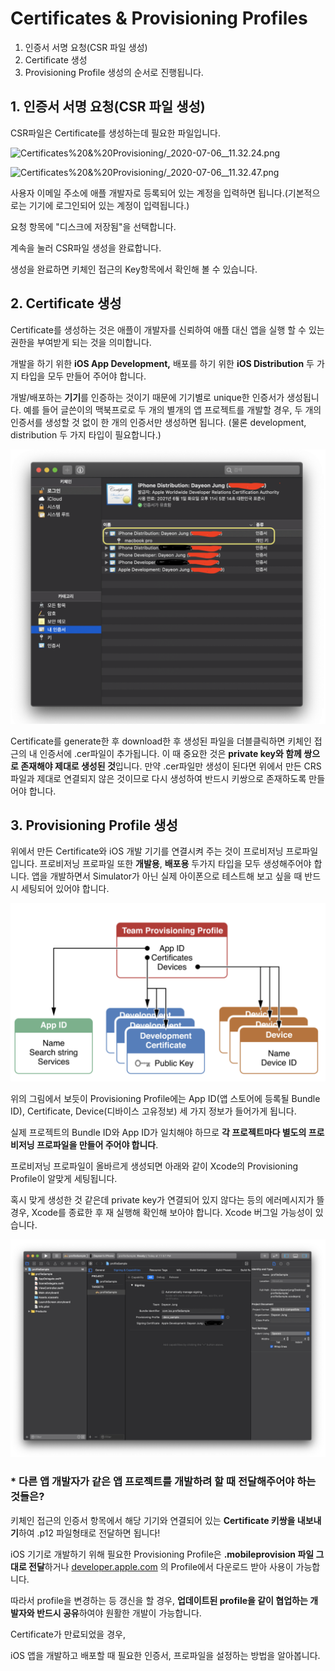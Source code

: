 # Certificates & Provisioning Profiles

1. 인증서 서명 요청(CSR 파일 생성)
2. Certificate 생성
3. Provisioning Profile 생성의 순서로 진행됩니다.

## 1. 인증서 서명 요청(CSR 파일 생성)

CSR파일은 Certificate를 생성하는데 필요한 파일입니다.

![Certificates%20&%20Provisioning/_2020-07-06__11.32.24.png](Certificates%20&%20Provisioning/_2020-07-06__11.32.24.png)

![Certificates%20&%20Provisioning/_2020-07-06__11.32.47.png](Certificates%20&%20Provisioning/_2020-07-06__11.32.47.png)

사용자 이메일 주소에 애플 개발자로 등록되어 있는 계정을 입력하면 됩니다.(기본적으로는 기기에 로그인되어 있는 계정이 입력됩니다.)

요청 항목에 "디스크에 저장됨"을 선택합니다.

계속을 눌러 CSR파일 생성을 완료합니다.

생성을 완료하면 키체인 접근의 Key항목에서 확인해 볼 수 있습니다.

## 2. Certificate 생성

Certificate를 생성하는 것은 애플이 개발자를 신뢰하여 애플 대신 앱을 실행 할 수 있는 권한을 부여받게 되는 것을 의미합니다.

개발을 하기 위한 **iOS App Development,** 배포를 하기 위한 **iOS Distribution** 두 가지 타입을 모두 만들어 주어야 합니다.

개발/배포하는 **기기**를 인증하는 것이기 때문에 기기별로 unique한 인증서가 생성됩니다. 예를 들어 글쓴이의 맥북프로로 두 개의 별개의 앱 프로젝트를 개발할 경우, 두 개의 인증서를 생성할 것 없이 한 개의 인증서만 생성하면 됩니다. (물론 development, distribution 두 가지 타입이 필요합니다.)

![Certificates%20&%20Provisioning%20Profiles/_2020-07-06__11.33.44.png](Certificates%20&%20Provisioning%20Profiles/_2020-07-06__11.33.44.png)

Certificate를 generate한 후 download한 후 생성된 파일을 더블클릭하면 키체인 접근의 내 인증서에 .cer파일이 추가됩니다. 이 때 중요한 것은 **private key와 함께 쌍으로 존재해야 제대로 생성된 것**입니다. 만약 .cer파일만 생성이 된다면 위에서 만든 CRS파일과 제대로 연결되지 않은 것이므로 다시 생성하여 반드시 키쌍으로 존재하도록 만들어야 합니다.

## 3. Provisioning Profile 생성

위에서 만든 Certificate와 iOS 개발 기기를 연결시켜 주는 것이 프로비저닝 프로파일 입니다. 프로비저닝 프로파일 또한 **개발용**, **배포용** 두가지 타입을 모두 생성해주어야 합니다. 앱을 개발하면서 Simulator가 아닌 실제 아이폰으로 테스트해 보고 싶을 때 반드시 세팅되어 있어야 합니다.

![Certificates%20&%20Provisioning%20Profiles/_2020-07-06__11.34.21.png](Certificates%20&%20Provisioning%20Profiles/_2020-07-06__11.34.21.png)

위의 그림에서 보듯이 Provisioning Profile에는 App ID(앱 스토어에 등록될 Bundle ID), Certificate, Device(디바이스 고유정보) 세 가지 정보가 들어가게 됩니다.

실제 프로젝트의 Bundle ID와 App ID가 일치해야 하므로 **각 프로젝트마다 별도의 프로비저닝 프로파일을 만들어 주어야 합니다**.

프로비저닝 프로파일이 올바르게 생성되면 아래와 같이 Xcode의 Provisioning Profile이 알맞게 세팅됩니다.

혹시 맞게 생성한 것 같은데 private key가 연결되어 있지 않다는 등의 에러메시지가 뜰 경우, Xcode를 종료한 후 재 실행해 확인해 보아야 합니다. Xcode 버그일 가능성이 있습니다.

![Certificates%20&%20Provisioning%20Profiles/_2020-07-06__11.34.51.png](Certificates%20&%20Provisioning%20Profiles/_2020-07-06__11.34.51.png)

### * 다른 앱 개발자가 같은 앱 프로젝트를 개발하려 할 때 전달해주어야 하는 것들은?

키체인 접근의 인증서 항목에서 해당 기기와 연결되어 있는 **Certificate 키쌍을 내보내기**하여 .p12 파일형태로 전달하면 됩니다!

iOS 기기로 개발하기 위해 필요한 Provisioning Profile은 **.mobileprovision 파일 그대로 전달**하거나 [developer.apple.com](http://developer.apple.com/) 의 Profile에서 다운로드 받아 사용이 가능합니다.

따라서 profile을 변경하는 등 갱신을 할 경우, **업데이트된 profile을 같이 협업하는 개발자와 반드시 공유**하여야 원활한 개발이 가능합니다.

Certificate가 만료되었을 경우, 

iOS 앱을 개발하고 배포할 때 필요한 인증서, 프로파일을 설정하는 방법을 알아봅니다.

